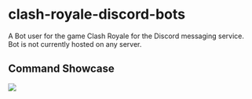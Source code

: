 # clash-royale-discord-bots
A Bot user for the game Clash Royale for the Discord messaging service.\
Bot is not currently hosted on any server.
## Command Showcase
![](https://github.com/Stevan-Zhuang/clash-royale-discord-bot/blob/main/showcase/get.PNG)
